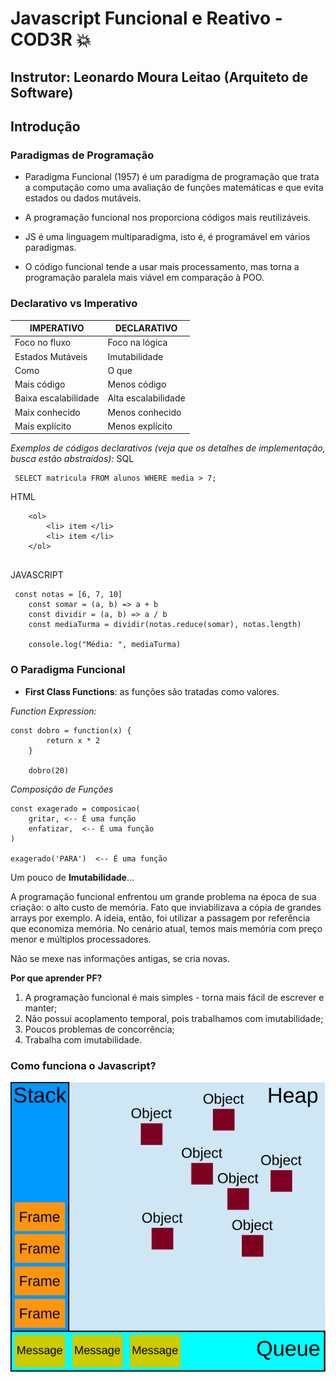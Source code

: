 # Javascript Funcional e Reativo - COD3R :boom:
## Instrutor: Leonardo Moura Leitao (Arquiteto de Software)

## Introdução

### Paradigmas de Programação

- Paradigma Funcional (1957) é um paradigma de programação que trata a computação como uma avaliação de funções matemáticas e que evita estados ou dados mutáveis.

- A programação funcional nos proporciona códigos mais reutilizáveis.

- JS é  uma linguagem multiparadigma, isto é, é programável em vários paradigmas.

- O código funcional tende a usar mais processamento, mas torna a programação paralela mais viável em comparação à POO.


### Declarativo vs Imperativo

| IMPERATIVO | DECLARATIVO |
|-----------------------|---------------------|
|      Foco no fluxo    |    Foco na lógica  |
| Estados Mutáveis      | Imutabilidade      |
|       Como            |       O que        |
|       Mais código     |     Menos código   |
|  Baixa escalabilidade | Alta escalabilidade|
|      Maix conhecido   |  Menos conhecido   |
|    Mais explícito     |  Menos explícito   |

*Exemplos de códigos declarativos (veja que os detalhes de implementação, busca estão abstraídos):* 
SQL
```
 SELECT matricula FROM alunos WHERE media > 7; 
``` 
HTML
``` 
    <ol> 
        <li> item </li>
        <li> item </li>
    </ol> 
 
```
JAVASCRIPT
```
 const notas = [6, 7, 10]
    const somar = (a, b) => a + b
    const dividir = (a, b) => a / b
    const mediaTurma = dividir(notas.reduce(somar), notas.length)

    console.log("Média: ", mediaTurma)
```


### O Paradigma Funcional

- **First Class Functions**: as funções são tratadas como valores.

*Function Expression:*

``` 
const dobro = function(x) {
        return x * 2
    }

    dobro(20)
```
*Composição de Funções*

``` 
const exagerado = composicao(
    gritar, <-- É uma função
    enfatizar,  <-- É uma função
)

exagerado('PARA')  <-- É uma função
```

Um pouco de **Imutabilidade**...

A programação funcional enfrentou um grande problema na época de sua criação: o alto custo de memória. Fato que inviabilizava a cópia de grandes arrays por exemplo. A ideia, então, foi utilizar a passagem por referência que economiza memória. No cenário atual, temos mais memória com preço menor e múltiplos processadores.

Não se mexe nas informações antigas, se cria novas.

**Por que aprender PF?**

1. A programação funcional é mais simples - torna mais fácil de escrever e manter;
2. Não possui acoplamento temporal, pois trabalhamos com imutabilidade;
3. Poucos problemas de concorrência;
4. Trabalha com imutabilidade.



### Como funciona o Javascript?

![](/img/cfjs.svg)



